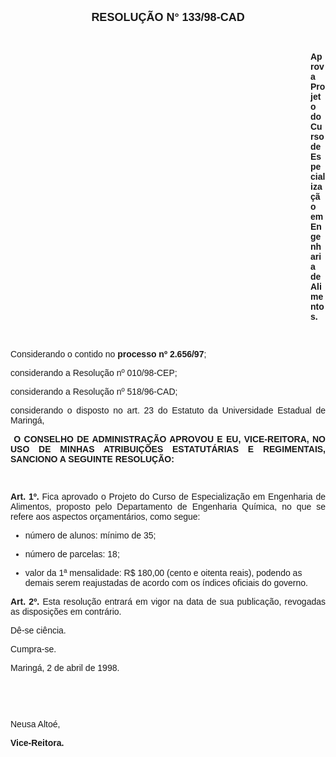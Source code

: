<BODY LINK="#0000ff" VLINK="#800080">

<B><FONT FACE="Arial" SIZE=4><P ALIGN="CENTER">RESOLU&Ccedil;&Atilde;O N° 133/98-CAD</P>
</FONT><FONT FACE="Arial"><P ALIGN="JUSTIFY">&nbsp;&nbsp;</P><DIR>
<DIR>
<DIR>
<DIR>
<DIR>
<DIR>
<DIR>
<DIR>
<DIR>
<DIR>
<DIR>
<DIR>

<P ALIGN="JUSTIFY">Aprova Projeto do Curso de Especializa&ccedil;&atilde;o em Engenharia de Alimentos.</P>
<P ALIGN="JUSTIFY">&nbsp;</P></DIR>
</DIR>
</DIR>
</DIR>
</DIR>
</DIR>
</DIR>
</DIR>
</DIR>
</DIR>
</DIR>
</DIR>

</B><P ALIGN="JUSTIFY">&#9;Considerando o contido no <B>processo nº 2.656/97</B>;</P>
<P ALIGN="JUSTIFY">&#9;considerando a Resolu&ccedil;&atilde;o nº 010/98-CEP;</P>
<P ALIGN="JUSTIFY">&#9;considerando a Resolu&ccedil;&atilde;o nº 518/96-CAD;</P>
<B><P ALIGN="JUSTIFY">&#9;</B>considerando o disposto no art. 23 do Estatuto da Universidade Estadual de Maring&aacute;,</P>
<P ALIGN="JUSTIFY">&nbsp;<B>O CONSELHO DE ADMINISTRA&Ccedil;&Atilde;O APROVOU E EU, VICE-REITORA, NO USO DE MINHAS ATRIBUI&Ccedil;&Otilde;ES ESTATUT&Aacute;RIAS E REGIMENTAIS, SANCIONO A SEGUINTE RESOLU&Ccedil;&Atilde;O:</P>
<P ALIGN="JUSTIFY">&nbsp;</P>
<P ALIGN="JUSTIFY">&#9;Art. 1º. </B>Fica aprovado o Projeto do Curso de Especializa&ccedil;&atilde;o em Engenharia de Alimentos, proposto pelo Departamento de Engenharia Qu&iacute;mica, no que se refere aos aspectos or&ccedil;ament&aacute;rios, como segue:</P>

<UL>
<P ALIGN="JUSTIFY"><LI>n&uacute;mero de alunos: m&iacute;nimo de 35;</LI></P>
<P ALIGN="JUSTIFY"><LI>n&uacute;mero de parcelas: 18;</LI></P>
<P ALIGN="JUSTIFY"><LI>valor da 1ª mensalidade: R$ 180,00 (cento e oitenta reais), podendo as demais serem reajustadas de acordo com os &iacute;ndices oficiais do governo.</LI></P></UL>

<P ALIGN="JUSTIFY">&#9;<B>Art. 2º.</B> Esta resolu&ccedil;&atilde;o entrar&aacute; em vigor na data de sua publica&ccedil;&atilde;o, revogadas as disposi&ccedil;&otilde;es em contr&aacute;rio.</P>
<P ALIGN="JUSTIFY">&#9;D&ecirc;-se ci&ecirc;ncia.</P>
<P ALIGN="JUSTIFY">&#9;Cumpra-se.</P>
<P ALIGN="JUSTIFY">&#9;&#9;&#9;&#9;&#9;&#9;Maring&aacute;, 2 de abril de 1998.</P>
<P ALIGN="JUSTIFY">&nbsp;</P>
<P ALIGN="JUSTIFY">&nbsp;</P>
<P ALIGN="JUSTIFY">&#9;&#9;&#9;&#9;&#9;&#9;Neusa Alto&eacute;,</P>
<P ALIGN="JUSTIFY">&#9;&#9;&#9;&#9;&#9;&#9;<B>Vice-Reitora.</P></B></FONT></BODY>
